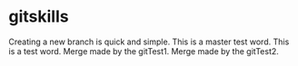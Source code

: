 # gitskills
Creating a new branch is quick and simple.
This is a master test word.
This is a test word.
Merge made by the gitTest1.
Merge made by the gitTest2.

